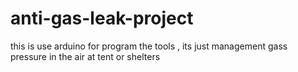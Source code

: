 # anti-gas-leak-project
this is use arduino for program the tools , its just management gass pressure in the air at tent or shelters 
